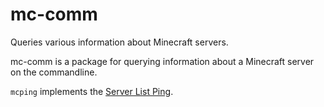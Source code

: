# mc-comm
Queries various information about Minecraft servers.

mc-comm is a package for querying information about a Minecraft server on the commandline.

`mcping` implements the [Server List Ping](https://wiki.vg/Server_List_Ping).
